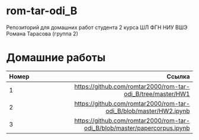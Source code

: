 # rom-tar-odi_B
Репозиторий для домашних работ студента 2 курса ШЛ ФГН НИУ ВШЭ Романа Тарасова (группа 2)

# Домашние работы
Номер|Ссылка
:---|---:
1| https://github.com/romtar2000/rom-tar-odi_B/tree/master/HW1
2| https://github.com/romtar2000/rom-tar-odi_B/blob/master/HW2.ipynb
3| https://github.com/romtar2000/rom-tar-odi_B/blob/master/papercorpus.ipynb
